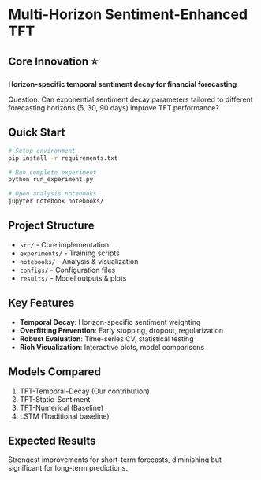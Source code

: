 # Multi-Horizon Sentiment-Enhanced TFT

## Core Innovation ⭐
**Horizon-specific temporal sentiment decay for financial forecasting**

Question: Can exponential sentiment decay parameters tailored to different forecasting horizons (5, 30, 90 days) improve TFT performance?

## Quick Start
```bash
# Setup environment
pip install -r requirements.txt

# Run complete experiment
python run_experiment.py

# Open analysis notebooks
jupyter notebook notebooks/
```

## Project Structure
- `src/` - Core implementation
- `experiments/` - Training scripts  
- `notebooks/` - Analysis & visualization
- `configs/` - Configuration files
- `results/` - Model outputs & plots

## Key Features
- **Temporal Decay**: Horizon-specific sentiment weighting
- **Overfitting Prevention**: Early stopping, dropout, regularization
- **Robust Evaluation**: Time-series CV, statistical testing
- **Rich Visualization**: Interactive plots, model comparisons

## Models Compared
1. TFT-Temporal-Decay (Our contribution)
2. TFT-Static-Sentiment 
3. TFT-Numerical (Baseline)
4. LSTM (Traditional baseline)

## Expected Results
Strongest improvements for short-term forecasts, diminishing but significant for long-term predictions.
